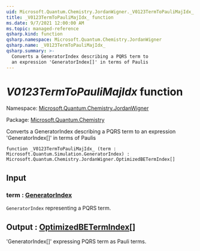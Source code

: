 ```yaml
---
uid: Microsoft.Quantum.Chemistry.JordanWigner._V0123TermToPauliMajIdx_
title: _V0123TermToPauliMajIdx_ function
ms.date: 9/7/2021 12:00:00 AM
ms.topic: managed-reference
qsharp.kind: function
qsharp.namespace: Microsoft.Quantum.Chemistry.JordanWigner
qsharp.name: _V0123TermToPauliMajIdx_
qsharp.summary: >-
  Converts a GeneratorIndex describing a PQRS term to
  an expression 'GeneratorIndex[]' in terms of Paulis
---
```


# _V0123TermToPauliMajIdx_ function

Namespace: [Microsoft.Quantum.Chemistry.JordanWigner](xref:Microsoft.Quantum.Chemistry.JordanWigner)

Package: [Microsoft.Quantum.Chemistry](https://nuget.org/packages/Microsoft.Quantum.Chemistry)


Converts a GeneratorIndex describing a PQRS term toan expression 'GeneratorIndex[]' in terms of Paulis

```qsharp
function _V0123TermToPauliMajIdx_ (term : Microsoft.Quantum.Simulation.GeneratorIndex) : Microsoft.Quantum.Chemistry.JordanWigner.OptimizedBETermIndex[]
```


## Input

### term : [GeneratorIndex](xref:Microsoft.Quantum.Simulation.GeneratorIndex)

`GeneratorIndex` representing a PQRS term.



## Output : [OptimizedBETermIndex](xref:Microsoft.Quantum.Chemistry.JordanWigner.OptimizedBETermIndex)[]

'GeneratorIndex[]' expressing PQRS term as Pauli terms.